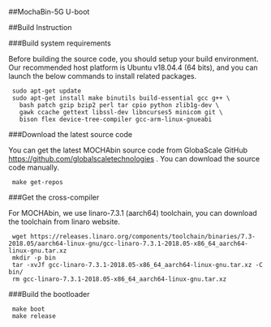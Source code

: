 ##MochaBin-5G U-boot

##Build Instruction

###Build system requirements

Before building the source code, you should setup your build environment. 
Our recommended host platform is Ubuntu v18.04.4 (64 bits), and you can launch the below commands to install related packages.

     sudo apt-get update
     sudo apt-get install make binutils build-essential gcc g++ \
       bash patch gzip bzip2 perl tar cpio python zlib1g-dev \
       gawk ccache gettext libssl-dev libncurses5 minicom git \
       bison flex device-tree-compiler gcc-arm-linux-gnueabi

###Download the latest source code

You can get the latest MOCHAbin source code from GlobaScale GitHub https://github.com/globalscaletechnologies . 
You can download the source code manually.

     make get-repos

###Get the cross-compiler

For MOCHAbin, we use linaro-7.3.1 (aarch64) toolchain, you can download the toolchain from linaro website.

     wget https://releases.linaro.org/components/toolchain/binaries/7.3-2018.05/aarch64-linux-gnu/gcc-linaro-7.3.1-2018.05-x86_64_aarch64-linux-gnu.tar.xz
     mkdir -p bin
     tar -xvJf gcc-linaro-7.3.1-2018.05-x86_64_aarch64-linux-gnu.tar.xz -C bin/
     rm gcc-linaro-7.3.1-2018.05-x86_64_aarch64-linux-gnu.tar.xz

###Build the bootloader

     make boot
     make release

